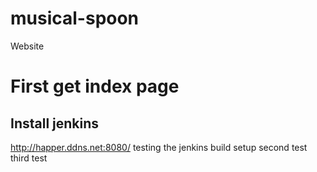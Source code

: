 # musical-spoon
Website 
# First get index page

## Install jenkins
http://happer.ddns.net:8080/
testing the jenkins build setup
second test
third test
